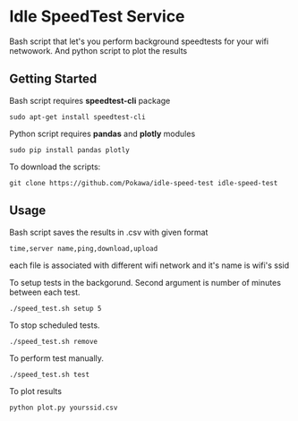 # Idle SpeedTest Service

Bash script that let's you perform background speedtests for your wifi netwowork.
And python script to plot the results

## Getting Started

Bash script requires **speedtest-cli** package

```
sudo apt-get install speedtest-cli
``` 

Python script requires **pandas** and **plotly** modules

```
sudo pip install pandas plotly
```

To download the scripts:

```
git clone https://github.com/Pokawa/idle-speed-test idle-speed-test
```

## Usage 

Bash script saves the results in .csv with given format
```
time,server name,ping,download,upload
```
each file is associated with different wifi network and it's name is wifi's ssid

To setup tests in the backgorund. Second argument is number of minutes between each test.
```
./speed_test.sh setup 5
```

To stop scheduled tests.
```
./speed_test.sh remove 
```

To perform test manually.
```
./speed_test.sh test
```

To plot results 
```
python plot.py yourssid.csv
```
